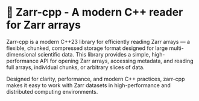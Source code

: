 # 🔨 Zarr-cpp - A modern C++ reader for Zarr arrays

Zarr-cpp is a modern C++23 library for efficiently reading Zarr arrays — a flexible, chunked, compressed storage format designed for large multi-dimensional scientific data. This library provides a simple, high-performance API for opening Zarr arrays, accessing metadata, and reading full arrays, individual chunks, or arbitrary slices of data.

 Designed for clarity, performance, and modern C++ practices, zarr-cpp makes it easy to work with Zarr datasets in high-performance and distributed computing environments.